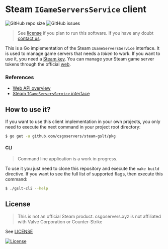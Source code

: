 # Steam `IGameServersService` client

![GitHub repo size](https://img.shields.io/github/repo-size/csgoservers/steam-gslt?logo=github&style=for-the-badge)
![GitHub issues](https://img.shields.io/github/issues/csgoservers/steam-gslt?logo=github&style=for-the-badge)

>See [license](LICENSE) if you plan to run this software. If you have any doubt [contact us](mailto:hi@csgoservers.xyz).

This is a Go implementation of the Steam `IGameServersService` interface. It is used to manage game servers that needs a *token* to work. If you want to use it, you need a [Steam key](https://steamcommunity.com/dev/apikey). You can manage your Steam game server tokens through the official [web](https://steamcommunity.com/dev/managegameservers).

### References

* [Web API overview](https://partner.steamgames.com/doc/webapi_overview)
* [Steam `IGameServersService` interface](https://partner.steamgames.com/doc/webapi/IGameServersService)

## How to use it?

If you want to use this client implementation in your own projects, you only need to execute the next command in your project root directory:

```bash
$ go get -u github.com/csgoservers/steam-gslt/pkg
```

#### CLI

>Command line application is a work in progress.

To use it you just need to clone this repository and execute the `make build` directive. If you want to see the full list of supported flags, then execute this command:

```bash
$ ./gslt-cli --help
```

## License

>This is not an official Steam product. csgoservers.xyz is not affiliated with Valve Corporation or Counter-Strike

See [LICENSE](LICENSE)

[![License](https://img.shields.io/badge/License-AGPLv3%202.0-brightgreen.svg?style=for-the-badge)](https://www.gnu.org/licenses/agpl-3.0.txt)
